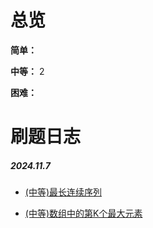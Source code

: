 # 总览
**简单：** 

**中等：** 2

**困难：** 

# 刷题日志

##### 2024.11.7

* [(中等)最长连续序列](https://leetcode.cn/problems/longest-consecutive-sequence/solutions/276931/zui-chang-lian-xu-xu-lie-by-leetcode-solution/?envType=study-plan-v2&envId=top-100-liked)

* [(中等)数组中的第K个最大元素](https://leetcode.cn/problems/kth-largest-element-in-an-array/description/)
